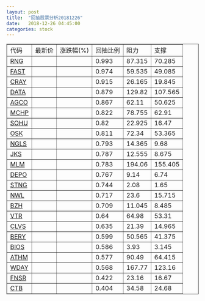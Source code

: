```yaml
---
layout: post
title:  "回抽股票分析20181226"
date:   2018-12-26 04:45:00
categories: stock
---
```

<script type="text/javascript">
var stockList = []
stockList.push('gb_rng');
stockList.push('gb_fast');
stockList.push('gb_cray');
stockList.push('gb_data');
stockList.push('gb_agco');
stockList.push('gb_mchp');
stockList.push('gb_sohu');
stockList.push('gb_osk');
stockList.push('gb_ngls');
stockList.push('gb_jks');
stockList.push('gb_mlm');
stockList.push('gb_depo');
stockList.push('gb_stng');
stockList.push('gb_nwl');
stockList.push('gb_bzh');
stockList.push('gb_vtr');
stockList.push('gb_clvs');
stockList.push('gb_bery');
stockList.push('gb_bios');
stockList.push('gb_athm');
stockList.push('gb_wday');
stockList.push('gb_fnsr');
stockList.push('gb_ctb');
</script>
<table border="1">
 <tr>
 <td>代码</td>
 <td>最新价</td>
 <td>涨跌幅(%)</td>
 <td>回抽比例</td>
 <td>阻力</td>
 <td>支撑</td>
</tr>
  <tr id="rng">
  <td><a href="http://stock.finance.sina.com.cn/usstock/quotes/RNG.html" target="_blank">RNG</a></td><td></td><td></td><td>0.993</td><td>87.315</td><td>70.285</td></tr>
  <tr id="fast">
  <td><a href="http://stock.finance.sina.com.cn/usstock/quotes/FAST.html" target="_blank">FAST</a></td><td></td><td></td><td>0.974</td><td>59.535</td><td>49.085</td></tr>
  <tr id="cray">
  <td><a href="http://stock.finance.sina.com.cn/usstock/quotes/CRAY.html" target="_blank">CRAY</a></td><td></td><td></td><td>0.915</td><td>26.165</td><td>19.845</td></tr>
  <tr id="data">
  <td><a href="http://stock.finance.sina.com.cn/usstock/quotes/DATA.html" target="_blank">DATA</a></td><td></td><td></td><td>0.879</td><td>129.82</td><td>107.565</td></tr>
  <tr id="agco">
  <td><a href="http://stock.finance.sina.com.cn/usstock/quotes/AGCO.html" target="_blank">AGCO</a></td><td></td><td></td><td>0.867</td><td>62.11</td><td>50.625</td></tr>
  <tr id="mchp">
  <td><a href="http://stock.finance.sina.com.cn/usstock/quotes/MCHP.html" target="_blank">MCHP</a></td><td></td><td></td><td>0.822</td><td>78.755</td><td>62.91</td></tr>
  <tr id="sohu">
  <td><a href="http://stock.finance.sina.com.cn/usstock/quotes/SOHU.html" target="_blank">SOHU</a></td><td></td><td></td><td>0.82</td><td>22.925</td><td>16.47</td></tr>
  <tr id="osk">
  <td><a href="http://stock.finance.sina.com.cn/usstock/quotes/OSK.html" target="_blank">OSK</a></td><td></td><td></td><td>0.811</td><td>72.34</td><td>53.365</td></tr>
  <tr id="ngls">
  <td><a href="http://stock.finance.sina.com.cn/usstock/quotes/NGLS.html" target="_blank">NGLS</a></td><td></td><td></td><td>0.793</td><td>14.365</td><td>9.68</td></tr>
  <tr id="jks">
  <td><a href="http://stock.finance.sina.com.cn/usstock/quotes/JKS.html" target="_blank">JKS</a></td><td></td><td></td><td>0.787</td><td>12.555</td><td>8.675</td></tr>
  <tr id="mlm">
  <td><a href="http://stock.finance.sina.com.cn/usstock/quotes/MLM.html" target="_blank">MLM</a></td><td></td><td></td><td>0.783</td><td>194.06</td><td>155.405</td></tr>
  <tr id="depo">
  <td><a href="http://stock.finance.sina.com.cn/usstock/quotes/DEPO.html" target="_blank">DEPO</a></td><td></td><td></td><td>0.767</td><td>9.14</td><td>6.74</td></tr>
  <tr id="stng">
  <td><a href="http://stock.finance.sina.com.cn/usstock/quotes/STNG.html" target="_blank">STNG</a></td><td></td><td></td><td>0.744</td><td>2.08</td><td>1.65</td></tr>
  <tr id="nwl">
  <td><a href="http://stock.finance.sina.com.cn/usstock/quotes/NWL.html" target="_blank">NWL</a></td><td></td><td></td><td>0.717</td><td>23.6</td><td>15.715</td></tr>
  <tr id="bzh">
  <td><a href="http://stock.finance.sina.com.cn/usstock/quotes/BZH.html" target="_blank">BZH</a></td><td></td><td></td><td>0.709</td><td>11.045</td><td>8.485</td></tr>
  <tr id="vtr">
  <td><a href="http://stock.finance.sina.com.cn/usstock/quotes/VTR.html" target="_blank">VTR</a></td><td></td><td></td><td>0.64</td><td>64.98</td><td>53.31</td></tr>
  <tr id="clvs">
  <td><a href="http://stock.finance.sina.com.cn/usstock/quotes/CLVS.html" target="_blank">CLVS</a></td><td></td><td></td><td>0.635</td><td>21.39</td><td>14.965</td></tr>
  <tr id="bery">
  <td><a href="http://stock.finance.sina.com.cn/usstock/quotes/BERY.html" target="_blank">BERY</a></td><td></td><td></td><td>0.599</td><td>50.565</td><td>41.375</td></tr>
  <tr id="bios">
  <td><a href="http://stock.finance.sina.com.cn/usstock/quotes/BIOS.html" target="_blank">BIOS</a></td><td></td><td></td><td>0.586</td><td>3.93</td><td>3.145</td></tr>
  <tr id="athm">
  <td><a href="http://stock.finance.sina.com.cn/usstock/quotes/ATHM.html" target="_blank">ATHM</a></td><td></td><td></td><td>0.577</td><td>90.49</td><td>64.415</td></tr>
  <tr id="wday">
  <td><a href="http://stock.finance.sina.com.cn/usstock/quotes/WDAY.html" target="_blank">WDAY</a></td><td></td><td></td><td>0.568</td><td>167.77</td><td>123.16</td></tr>
  <tr id="fnsr">
  <td><a href="http://stock.finance.sina.com.cn/usstock/quotes/FNSR.html" target="_blank">FNSR</a></td><td></td><td></td><td>0.422</td><td>23.16</td><td>16.67</td></tr>
  <tr id="ctb">
  <td><a href="http://stock.finance.sina.com.cn/usstock/quotes/CTB.html" target="_blank">CTB</a></td><td></td><td></td><td>0.404</td><td>34.58</td><td>24.68</td></tr>
</table>
